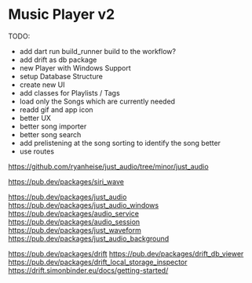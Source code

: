 # Music Player v2

TODO:
- add dart run build_runner build to the workflow?
- add drift as db package
- new Player with Windows Support
- setup Database Structure
- create  new UI
- add classes for Playlists  / Tags
- load only the Songs which are currently needed
- readd gif and app icon
- better UX
- better song importer
- better song search
- add prelistening at the song sorting to identify the song better
- use routes

https://github.com/ryanheise/just_audio/tree/minor/just_audio

https://pub.dev/packages/siri_wave

https://pub.dev/packages/just_audio
https://pub.dev/packages/just_audio_windows
https://pub.dev/packages/audio_service
https://pub.dev/packages/audio_session
https://pub.dev/packages/just_waveform
https://pub.dev/packages/just_audio_background

https://pub.dev/packages/drift
https://pub.dev/packages/drift_db_viewer
https://pub.dev/packages/drift_local_storage_inspector
https://drift.simonbinder.eu/docs/getting-started/